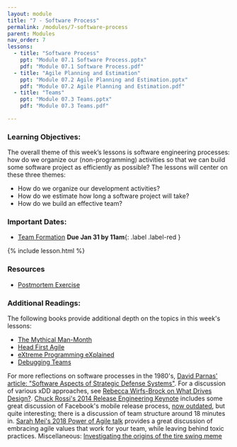 ```yaml
---
layout: module
title: "7 - Software Process"
permalink: /modules/7-software-process
parent: Modules
nav_order: 7
lessons: 
  - title: "Software Process"
    ppt: "Module 07.1 Software Process.pptx"
    pdf: "Module 07.1 Software Process.pdf"
  - title: "Agile Planning and Estimation"
    ppt: "Module 07.2 Agile Planning and Estimation.pptx"
    pdf: "Module 07.2 Agile Planning and Estimation.pdf"
  - title: "Teams"
    ppt: "Module 07.3 Teams.pptx"
    pdf: "Module 07.3 Teams.pdf"

---
```

### Learning Objectives:
The overall theme of this week’s lessons is software engineering processes: how do we organize our (non-programming) activities so that we can build some software project as efficiently as possible? The lessons will center on these three themes:

  * How do we organize our development activities?
  * How do we estimate how long a software project will take?
  * How do we build an effective team?



### Important Dates:
* [Team Formation](https://northeastern.instructure.com/courses/166618/assignments/2184900)  **Due Jan 31 by 11am**{: .label .label-red }

{% include lesson.html %}

### Resources
* [Postmortem Exercise](https://docs.google.com/document/d/1ob0dfG_gefr_gQ8kbKr0kS4XpaKbc0oVAk4Te9tbDqM/edit)

### Additional Readings:
The following books provide additional depth on the topics in this week's lessons:
* [The Mythical Man-Month](https://learning.oreilly.com/library/view/mythical-man-month-the/0201835959/)
* [Head First Agile](https://learning.oreilly.com/library/view/head-first-agile/9781491944684/)
* [eXtreme Programming eXplained](https://learning.oreilly.com/library/view/extreme-programming-explained/0201616416/)
* [Debugging Teams](https://learning.oreilly.com/library/view/debugging-teams/9781491932049/)

For more reflections on software processes in the 1980's, [David Parnas' article: "Software Aspects of Strategic Defense Systems"](https://web.stanford.edu/class/cs99r/readings/parnas1.pdf). For a discussion of various xDD approaches, see [Rebecca Wirfs-Brock on What Drives Design?](https://vimeo.com/7722463). [Chuck Rossi's 2014 Release Engineering Keynote](https://www.youtube.com/watch?v=Nffzkkdq7GM) includes some great discussion of Facebook's mobile release process, [now outdated](https://research.facebook.com/publications/continuous-deployment-of-mobile-software-at-facebook-showcase/), but quite interesting; there is a discussion of team structure around 18 minutes in. [Sarah Mei's 2018 Power of Agile talk](https://www.youtube.com/watch?v=YL-6RCTywbc) provides a great discussion of embracing agile values that work for your team, while leaving behind toxic practices. Miscellaneous: [Investigating the origins of the tire swing meme](https://www.businessballs.com/amusement-stress-relief/tree-swing-cartoon-pictures-early-versions/)

